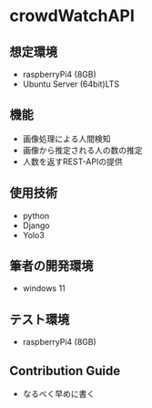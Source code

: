 # crowdWatchAPI

## 想定環境

- raspberryPi4 (8GB)
- Ubuntu Server (64bit)LTS

## 機能
- 画像処理による人間検知
- 画像から推定される人の数の推定
- 人数を返すREST-APIの提供

## 使用技術
- python
- Django
- Yolo3

## 筆者の開発環境
- windows 11

## テスト環境
- raspberryPi4 (8GB)

## Contribution Guide
- なるべく早めに書く
